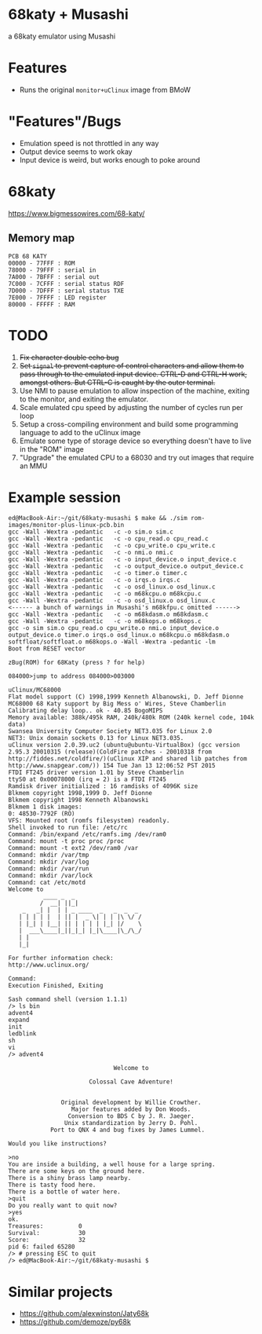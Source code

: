 # 68katy + Musashi
a 68katy emulator using Musashi

# Features
- Runs the original `monitor+uClinux` image from BMoW

# "Features"/Bugs
- Emulation speed is not throttled in any way
- Output device seems to work okay
- Input device is weird, but works enough to poke around

# 68katy
https://www.bigmessowires.com/68-katy/

## Memory map
```
PCB 68 KATY
00000 - 77FFF : ROM
78000 - 79FFF : serial in
7A000 - 7BFFF : serial out
7C000 - 7CFFF : serial status RDF
7D000 - 7DFFF : serial status TXE
7E000 - 7FFFF : LED register
80000 - FFFFF : RAM
```

# TODO
1. ~~Fix character double echo bug~~
2. ~~Set `signal` to prevent capture of control characters and allow them to pass through to the emulated input device. CTRL-D and CTRL-H work, amongst others. But CTRL-C is caught by the outer terminal.~~
3. Use NMI to pause emulation to allow inspection of the machine, exiting to the monitor, and exiting the emulator.
4. Scale emulated cpu speed by adjusting the number of cycles run per loop
5. Setup a cross-compiling environment and build some programming language to add to the uClinux image
6. Emulate some type of storage device so everything doesn't have to live in the "ROM" image
7. "Upgrade" the emulated CPU to a 68030 and try out images that require an MMU

# Example session
```
ed@MacBook-Air:~/git/68katy-musashi $ make && ./sim rom-images/monitor-plus-linux-pcb.bin
gcc -Wall -Wextra -pedantic   -c -o sim.o sim.c
gcc -Wall -Wextra -pedantic   -c -o cpu_read.o cpu_read.c
gcc -Wall -Wextra -pedantic   -c -o cpu_write.o cpu_write.c
gcc -Wall -Wextra -pedantic   -c -o nmi.o nmi.c
gcc -Wall -Wextra -pedantic   -c -o input_device.o input_device.c
gcc -Wall -Wextra -pedantic   -c -o output_device.o output_device.c
gcc -Wall -Wextra -pedantic   -c -o timer.o timer.c
gcc -Wall -Wextra -pedantic   -c -o irqs.o irqs.c
gcc -Wall -Wextra -pedantic   -c -o osd_linux.o osd_linux.c
gcc -Wall -Wextra -pedantic   -c -o m68kcpu.o m68kcpu.c
gcc -Wall -Wextra -pedantic   -c -o osd_linux.o osd_linux.c
<------ a bunch of warnings in Musashi's m68kfpu.c omitted ------>
gcc -Wall -Wextra -pedantic   -c -o m68kdasm.o m68kdasm.c
gcc -Wall -Wextra -pedantic   -c -o m68kops.o m68kops.c
gcc -o sim sim.o cpu_read.o cpu_write.o nmi.o input_device.o output_device.o timer.o irqs.o osd_linux.o m68kcpu.o m68kdasm.o softfloat/softfloat.o m68kops.o -Wall -Wextra -pedantic -lm
Boot from RESET vector

zBug(ROM) for 68Katy (press ? for help)

084000>jump to address 084000>003000

uClinux/MC68000
Flat model support (C) 1998,1999 Kenneth Albanowski, D. Jeff Dionne
MC68000 68 Katy support by Big Mess o' Wires, Steve Chamberlin
Calibrating delay loop.. ok - 40.85 BogoMIPS
Memory available: 388k/495k RAM, 240k/480k ROM (240k kernel code, 104k data)
Swansea University Computer Society NET3.035 for Linux 2.0
NET3: Unix domain sockets 0.13 for Linux NET3.035.
uClinux version 2.0.39.uc2 (ubuntu@ubuntu-VirtualBox) (gcc version 2.95.3 20010315 (release)(ColdFire patches - 20010318 from http://fiddes.net/coldfire/)(uClinux XIP and shared lib patches from http://www.snapgear.com/)) 154 Tue Jan 13 12:06:52 PST 2015
FTDI FT245 driver version 1.01 by Steve Chamberlin
ttyS0 at 0x00078000 (irq = 2) is a FTDI FT245
Ramdisk driver initialized : 16 ramdisks of 4096K size
Blkmem copyright 1998,1999 D. Jeff Dionne
Blkmem copyright 1998 Kenneth Albanowski
Blkmem 1 disk images:
0: 48530-7792F (RO)
VFS: Mounted root (romfs filesystem) readonly.
Shell invoked to run file: /etc/rc
Command: /bin/expand /etc/ramfs.img /dev/ram0
Command: mount -t proc proc /proc
Command: mount -t ext2 /dev/ram0 /var
Command: mkdir /var/tmp
Command: mkdir /var/log
Command: mkdir /var/run
Command: mkdir /var/lock
Command: cat /etc/motd
Welcome to
          ____ _  _
         /  __| ||_|                 
    _   _| |  | | _ ____  _   _  _  _ 
   | | | | |  | || |  _ \| | | |\ \/ /
   | |_| | |__| || | | | | |_| |/    \
   |  ___\____|_||_|_| |_|\____|\_/\_/
   | |
   |_|

For further information check:
http://www.uclinux.org/

Command: 
Execution Finished, Exiting

Sash command shell (version 1.1.1)
/> ls bin
advent4
expand
init
ledblink
sh
vi
/> advent4

                              Welcome to 

                       Colossal Cave Adventure!


               Original development by Willie Crowther.
                  Major features added by Don Woods.
                 Conversion to BDS C by J. R. Jaeger.
                Unix standardization by Jerry D. Pohl.
            Port to QNX 4 and bug fixes by James Lummel.

Would you like instructions?

>no
You are inside a building, a well house for a large spring.
There are some keys on the ground here.
There is a shiny brass lamp nearby.
There is tasty food here.
There is a bottle of water here.
>quit
Do you really want to quit now?
>yes
ok.
Treasures:          0
Survival:           30
Score:              32
pid 6: failed 65280
/> # pressing ESC to quit
/> ed@MacBook-Air:~/git/68katy-musashi $ 
```

# Similar projects
- https://github.com/alexwinston/Jaty68k
- https://github.com/demoze/py68k